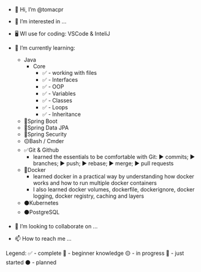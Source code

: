 - 👋 Hi, I’m @tomacpr
- 👀 I’m interested in ...
- 🖥️ WI use for coding: VSCode & InteliJ
- 🌱 I’m currently learning:
    - Java
      - Core
          - ✅ - working with files
          - ✅ - Interfaces
          - ✅ - OOP
          - ✅ - Variables
          - ✅ - Classes
          - ✅ - Loops
         -  ✅ - Inheritance
    - 🔵Spring Boot
    - 🔵Spring Data JPA
    - 🔴Spring Security
    - 🟡Bash / Cmder
    - ✅Git & Github 
       - learned the essentials to be comfortable with Git: ► commits; ► branches; ► push; ► rebase; ► merge; ► pull requests
    - 🔵Docker
       - learned docker in a practical way by understanding how docker works and how to run multiple docker containers
       - I also learned docker volumes, dockerfile, dockerignore, docker logging, docker registry, caching and layers
    - ⚫Kubernetes
    - ⚫PostgreSQL
    
- 💞️ I’m looking to collaborate on ...
- 📫 How to reach me ...

Legend: ✅ - complete 🔵 - beginner knowledge 🟡 - in progress 🔴 - just started ⚫ - planned

<!---
tomacpr/tomacpr is a ✨ special ✨ repository because its `README.md` (this file) appears on your GitHub profile.
You can click the Preview link to take a look at your changes.
--->
